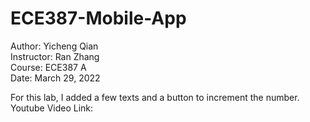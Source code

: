 # ECE387-Mobile-App
Author: Yicheng Qian</br>
Instructor: Ran Zhang</br>
Course: ECE387 A</br>
Date: March 29, 2022</br>

For this lab, I added a few texts and a button to increment the number. </br>
Youtube Video Link: 

